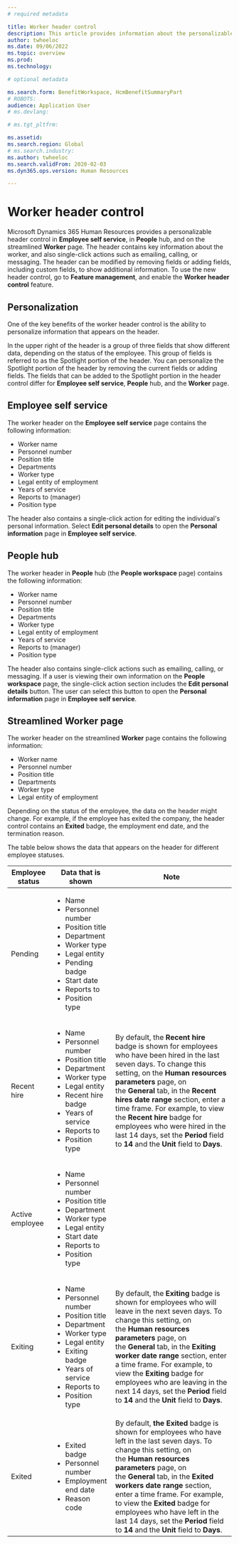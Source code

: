 ```yaml
---
# required metadata

title: Worker header control
description: This article provides information about the personalizable header control in Employee self service, in People hub, and on the Worker page in Microsoft Dynamics 365 Human Resources.
author: twheeloc
ms.date: 09/06/2022
ms.topic: overview
ms.prod: 
ms.technology: 

# optional metadata

ms.search.form: BenefitWorkspace, HcmBenefitSummaryPart
# ROBOTS: 
audience: Application User
# ms.devlang: 

# ms.tgt_pltfrm: 

ms.assetid: 
ms.search.region: Global
# ms.search.industry: 
ms.author: twheeloc
ms.search.validFrom: 2020-02-03
ms.dyn365.ops.version: Human Resources

---
```


# Worker header control

Microsoft Dynamics 365 Human Resources provides a personalizable header control in **Employee self service**, in **People** hub, and on the streamlined **Worker** page. The header contains key information about the worker, and also single-click actions such as emailing, calling, or messaging. The header can be modified by removing fields or adding fields, including custom fields, to show additional information. To use the new header control, go to **Feature management**, and enable the **Worker header control** feature.

## Personalization

One of the key benefits of the worker header control is the ability to personalize information that appears on the header.

In the upper right of the header is a group of three fields that show different data, depending on the status of the employee. This group of fields is referred to as the Spotlight portion of the header. You can personalize the Spotlight portion of the header by removing the current fields or adding fields. The fields that can be added to the Spotlight portion in the header control differ for **Employee self service**, **People** hub, and the **Worker** page.

## Employee self service

The worker header on the **Employee self service** page contains the following information:

- Worker name
- Personnel number
- Position title
- Departments
- Worker type
- Legal entity of employment
- Years of service
- Reports to (manager)
- Position type

The header also contains a single-click action for editing the individual's personal information. Select **Edit personal details** to open the **Personal information** page in **Employee self service**.

## People hub

The worker header in **People** hub (the **People workspace** page) contains the following information:

- Worker name
- Personnel number
- Position title
- Departments
- Worker type
- Legal entity of employment
- Years of service
- Reports to (manager)
- Position type

The header also contains single-click actions such as emailing, calling, or messaging. If a user is viewing their own information on the **People workspace** page, the single-click action section includes the **Edit personal details** button. The user can select this button to open the **Personal information** page in **Employee self service**.

## Streamlined Worker page

The worker header on the streamlined **Worker** page contains the following information:

- Worker name
- Personnel number
- Position title
- Departments
- Worker type
- Legal entity of employment

Depending on the status of the employee, the data on the header might change. For example, if the employee has exited the company, the header control contains an **Exited** badge, the employment end date, and the termination reason.

The table below shows the data that appears on the header for different employee statuses.

| Employee status | Data that is shown | Note |
|-----------------|--------------------|------|
| Pending | <ul><li>Name</li><li>Personnel number</li><li>Position title</li><li>Department</li><li>Worker type</li><li>Legal entity</li><li>Pending badge</li><li>Start date</li><li>Reports to</li><li>Position type</li></ul> | |
| Recent hire | <ul><li>Name</li><li>Personnel number</li><li>Position title</li><li>Department</li><li>Worker type</li><li>Legal entity</li><li>Recent hire badge</li><li>Years of service</li><li>Reports to</li><li>Position type</li></ul> | By default, the **Recent hire** badge is shown for employees who have been hired in the last seven days. To change this setting, on the **Human resources parameters** page, on the **General** tab, in the **Recent hires date range** section, enter a time frame. For example, to view the **Recent hire** badge for employees who were hired in the last 14 days, set the **Period** field to **14** and the **Unit** field to **Days**. |
| Active employee | <ul><li>Name</li><li>Personnel number</li><li>Position title</li><li>Department</li><li>Worker type</li><li>Legal entity</li><li>Start date</li><li>Reports to</li><li>Position type</li></ul> | |
| Exiting | <ul><li>Name</li><li>Personnel number</li><li>Position title</li><li>Department</li><li>Worker type</li><li>Legal entity</li><li>Exiting badge</li><li>Years of service</li><li>Reports to</li><li>Position type</li></ul> | By default, the **Exiting** badge is shown for employees who will leave in the next seven days. To change this setting, on the **Human resources parameters** page, on the **General** tab, in the **Exiting worker date range** section, enter a time frame. For example, to view the **Exiting** badge for employees who are leaving in the next 14 days, set the **Period** field to **14** and the **Unit** field to **Days**. |
| Exited | <ul><li>Exited badge</li><li>Personnel number</li><li>Employment end date</li><li>Reason code</li></ul> | By default, **the Exited** badge is shown for employees who have left in the last seven days. To change this setting, on the **Human resources parameters** page, on the **General** tab, in the **Exited workers date range** section, enter a time frame. For example, to view the **Exited** badge for employees who have left in the last 14 days, set the **Period** field to **14** and the **Unit** field to **Days**. |
